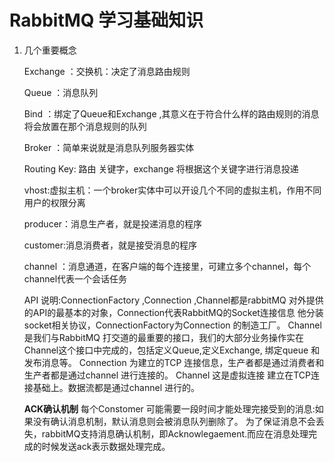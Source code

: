 # **RabbitMQ 学习基础知识**

1. 几个重要概念

   Exchange ：交换机：决定了消息路由规则

   Queue ：消息队列

   Bind ：绑定了Queue和Exchange ,其意义在于符合什么样的路由规则的消息将会放置在那个消息规则的队列

   Broker ：简单来说就是消息队列服务器实体

   Routing Key:  路由 关键字，exchange  将根据这个关键字进行消息投递

   vhost:虚拟主机：一个broker实体中可以开设几个不同的虚拟主机，作用不同用户的权限分离

   producer：消息生产者，就是投递消息的程序

   customer:消息消费者，就是接受消息的程序

   channel ：消息通道，在客户端的每个连接里，可建立多个channel，每个channel代表一个会话任务 
   
   API 说明:ConnectionFactory ,Connection ,Channel都是rabbitMQ  对外提供的API的最基本的对象，Connection代表RabbitMQ的Socket连接信息
   他分装socket相关协议，ConnectionFactory为Connection   的制造工厂。
   Channel   是我们与RabbitMQ 打交道的最重要的接口，我们的大部分业务操作实在Channel这个接口中完成的，包括定义Queue,定义Exchange,
   绑定queue 和发布消息等。
   Connection 为建立的TCP 连接信息，生产者都是通过消费者和生产者都是通过channel 进行连接的。
   Channel 这是虚拟连接 建立在TCP连接基础上。数据流都是通过channel 进行的。
   
   **ACK确认机制**
   每个Constomer 可能需要一段时间才能处理完接受到的消息:如果没有确认消息机制，默认消息则会被消息队列删除了。
   为了保证消息不会丢失，rabbitMQ支持消息确认机制，即Acknowlegaement.而应在消息处理完成的时候发送ack表示数据处理完成。
   
   

   

